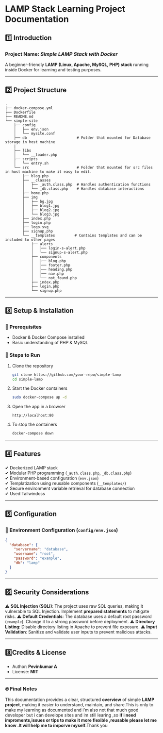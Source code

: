# **LAMP Stack Learning Project Documentation**

## **1️⃣ Introduction**

### **Project Name:** *Simple LAMP Stack with Docker*

A beginner-friendly **LAMP (Linux, Apache, MySQL, PHP) stack** running inside Docker for learning and testing purposes. 

---

## **2️⃣ Project Structure**

```
.
├── docker-compose.yml
├── Dockerfile
├── README.md
└── simple-site
    ├── config
    │   ├── env.json
    │   └── mysite.conf
    ├── db                       # Folder that mounted for Database storage in host machine 
    |
    ├── libs
    │   └── __loader.php
    ├── scripts
    │   └── entry.sh
    └── src                      # Folder that mounted for src files in host machine to make it easy to edit. 
        ├── blog.php
        ├── __classes
        │   ├── _auth.class.php  # Handles authentication functions
        │   └── _db.class.php    # Handles database interactions
        ├── home.php
        ├── img                 
        │   ├── bg.jpg
        │   ├── blog1.jpg
        │   ├── blog2.jpg
        │   └── blog3.jpg
        ├── index.php
        ├── login.php
        ├── logo.svg
        ├── signup.php
        └── __templates         # Contains templates and can be included to other pages
            ├── alerts          
            │   ├── login-s-alert.php
            │   └── signup-s-alert.php
            ├── components
            │   ├── blog.php
            │   ├── footer.php
            │   ├── heading.php
            │   ├── nav.php
            │   └── not_found.php
            ├── index.php
            ├── login.php
            └── signup.php
```

---

## **3️⃣ Setup & Installation**

### **📌 Prerequisites**

- Docker & Docker Compose installed
- Basic understanding of PHP & MySQL

### **🚀 Steps to Run**

1. Clone the repository

   ```bash
   git clone https://github.com/your-repo/simple-lamp
   cd simple-lamp
   ```

2. Start the Docker containers

   ```bash
   sudo docker-compose up -d
   ```

3. Open the app in a browser

   ```
   http://localhost:80
   ```

4. To stop the containers

   ```bash
   docker-compose down
   ```

---

## **4️⃣ Features**

✔ Dockerized LAMP stack\
✔ Modular PHP programming (`_auth.class.php`, `_db.class.php`)\
✔ Environment-based configuration (`env.json`)\
✔ Templatization using reusable components (`__templates/`)\
✔ Secure environment variable retrieval for database connection\
✔ Used Tailwindcss 

---

## **5️⃣ Configuration**

### **🔧 Environment Configuration (`config/env.json`)**

```json
{
  "database": {
    "servername": "database",
    "username": "root",
    "password": "example",
    "db": "lamp"
  }
}
```

---

## **6️⃣ Security Considerations**

⚠ **SQL Injection (SQLi)**: The project uses raw SQL queries, making it vulnerable to SQL Injection. Implement **prepared statements** to mitigate risks.
⚠ **Default Credentials**: The database uses a default root password (`example`). Change it to a strong password before deployment.
⚠ **Directory Listing**: Disable directory listing in Apache to prevent file exposure.
⚠ **Input Validation**: Sanitize and validate user inputs to prevent malicious attacks.

---

## **8️⃣Credits & License**  
- Author: **Pevinkumar A**  
- License: **MIT**  

---

### **🔥 Final Notes**  
This documentation provides a clear, structured **overview** of simple **LAMP project**, making it easier to understand, maintain, and share.This is only to make my learning as documented and i'm also not that much good developer but i can develope sites and im still learing ,so **if i need improments,issues or tips to make it more flexible ,reusable please let me know .It will help me to imporve myself**.Thank you   


